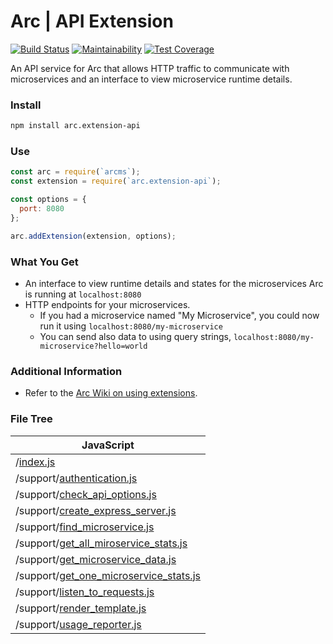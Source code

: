 # Arc | API Extension
[![Build Status](https://travis-ci.org/altereagle/arc.extension-api.svg?branch=master)](https://travis-ci.org/altereagle/arc.extension-api)
[![Maintainability](https://api.codeclimate.com/v1/badges/bca08a56abbbfe65bdac/maintainability)](https://codeclimate.com/github/altereagle/arc.extension-api/maintainability)
[![Test Coverage](https://api.codeclimate.com/v1/badges/bca08a56abbbfe65bdac/test_coverage)](https://codeclimate.com/github/altereagle/arc.extension-api/test_coverage)

An API service for Arc that allows HTTP traffic to communicate with microservices and an interface to view microservice runtime details.

### Install
```bash
npm install arc.extension-api
```

### Use
```javascript
const arc = require(`arcms`);
const extension = require(`arc.extension-api`);

const options = {
  port: 8080
};

arc.addExtension(extension, options);
```

### What You Get
* An interface to view runtime details and states for the microservices Arc is running at `localhost:8080`
* HTTP endpoints for your microservices.
  * If you had a microservice named "My Microservice", you could now run it using `localhost:8080/my-microservice`
  * You can send also data to using query strings, `localhost:8080/my-microservice?hello=world`

### Additional Information
* Refer to the [Arc Wiki on using extensions](https://github.com/altereagle/arc/wiki/Using-Arc-Extensions).

### File Tree
| JavaScript |
| --- |
| /[index.js](https://altereagle.github.io/arc.extension-api/) |
| /support/[authentication.js](https://altereagle.github.io/arc.extension-api/support/authentication.html) |
| /support/[check_api_options.js](https://altereagle.github.io/arc.extension-api/support/check_api_options.html) |
| /support/[create_express_server.js](https://altereagle.github.io/arc.extension-api/support/create_express_server.html) |
| /support/[find_microservice.js](https://altereagle.github.io/arc.extension-api/support/find_microservice.html) |
| /support/[get_all_miroservice_stats.js](https://altereagle.github.io/arc.extension-api/support/get_all_miroservice_stats.html) |
| /support/[get_microservice_data.js](https://altereagle.github.io/arc.extension-api/support/get_microservice_data.html) |
| /support/[get_one_microservice_stats.js](https://altereagle.github.io/arc.extension-api/support/get_one_microservice_stats.html) |
| /support/[listen_to_requests.js](https://altereagle.github.io/arc.extension-api/support/listen_to_requests.html) |
| /support/[render_template.js](https://altereagle.github.io/arc.extension-api/support/render_template.html) |
| /support/[usage_reporter.js](https://altereagle.github.io/arc.extension-api/support/usage_reporter.html) |